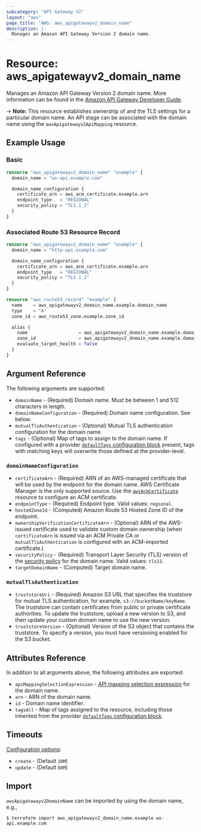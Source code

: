 ```yaml
---
subcategory: "API Gateway V2"
layout: "aws"
page_title: "AWS: aws_apigatewayv2_domain_name"
description: |-
  Manages an Amazon API Gateway Version 2 domain name.
---
```


# Resource: aws_apigatewayv2_domain_name

Manages an Amazon API Gateway Version 2 domain name.
More information can be found in the [Amazon API Gateway Developer Guide](https://docs.aws.amazon.com/apigateway/latest/developerguide/how-to-custom-domains.html).

-> **Note:** This resource establishes ownership of and the TLS settings for
a particular domain name. An API stage can be associated with the domain name using the `awsApigatewayv2ApiMapping` resource.

## Example Usage

### Basic

```terraform
resource "aws_apigatewayv2_domain_name" "example" {
  domain_name = "ws-api.example.com"

  domain_name_configuration {
    certificate_arn = aws_acm_certificate.example.arn
    endpoint_type   = "REGIONAL"
    security_policy = "TLS_1_2"
  }
}
```

### Associated Route 53 Resource Record

```terraform
resource "aws_apigatewayv2_domain_name" "example" {
  domain_name = "http-api.example.com"

  domain_name_configuration {
    certificate_arn = aws_acm_certificate.example.arn
    endpoint_type   = "REGIONAL"
    security_policy = "TLS_1_2"
  }
}

resource "aws_route53_record" "example" {
  name    = aws_apigatewayv2_domain_name.example.domain_name
  type    = "A"
  zone_id = aws_route53_zone.example.zone_id

  alias {
    name                   = aws_apigatewayv2_domain_name.example.domain_name_configuration[0].target_domain_name
    zone_id                = aws_apigatewayv2_domain_name.example.domain_name_configuration[0].hosted_zone_id
    evaluate_target_health = false
  }
}
```

## Argument Reference

The following arguments are supported:

* `domainName` - (Required) Domain name. Must be between 1 and 512 characters in length.
* `domainNameConfiguration` - (Required) Domain name configuration. See below.
* `mutualTlsAuthentication` - (Optional) Mutual TLS authentication configuration for the domain name.
* `tags` - (Optional) Map of tags to assign to the domain name. If configured with a provider [`defaultTags` configuration block](https://registry.terraform.io/providers/hashicorp/aws/latest/docs#default_tags-configuration-block) present, tags with matching keys will overwrite those defined at the provider-level.

### `domainNameConfiguration`

* `certificateArn` - (Required) ARN of an AWS-managed certificate that will be used by the endpoint for the domain name. AWS Certificate Manager is the only supported source. Use the [`awsAcmCertificate`](/docs/providers/aws/r/acm_certificate.html) resource to configure an ACM certificate.
* `endpointType` - (Required) Endpoint type. Valid values: `regional`.
* `hostedZoneId` - (Computed) Amazon Route 53 Hosted Zone ID of the endpoint.
* `ownershipVerificationCertificateArn` - (Optional) ARN of the AWS-issued certificate used to validate custom domain ownership (when `certificateArn` is issued via an ACM Private CA or `mutualTlsAuthentication` is configured with an ACM-imported certificate.)
* `securityPolicy` - (Required) Transport Layer Security (TLS) version of the [security policy](https://docs.aws.amazon.com/apigateway/latest/developerguide/apigateway-custom-domain-tls-version.html) for the domain name. Valid values: `tls12`.
* `targetDomainName` - (Computed) Target domain name.

### `mutualTlsAuthentication`

* `truststoreUri` - (Required) Amazon S3 URL that specifies the truststore for mutual TLS authentication, for example, `s3://bucketName/keyName`. The truststore can contain certificates from public or private certificate authorities. To update the truststore, upload a new version to S3, and then update your custom domain name to use the new version.
* `truststoreVersion` - (Optional) Version of the S3 object that contains the truststore. To specify a version, you must have versioning enabled for the S3 bucket.

## Attributes Reference

In addition to all arguments above, the following attributes are exported:

* `apiMappingSelectionExpression` - [API mapping selection expression](https://docs.aws.amazon.com/apigateway/latest/developerguide/apigateway-websocket-api-selection-expressions.html#apigateway-websocket-api-mapping-selection-expressions) for the domain name.
* `arn` - ARN of the domain name.
* `id` - Domain name identifier.
* `tagsAll` - Map of tags assigned to the resource, including those inherited from the provider [`defaultTags` configuration block](https://registry.terraform.io/providers/hashicorp/aws/latest/docs#default_tags-configuration-block).

## Timeouts

[Configuration options](https://developer.hashicorp.com/terraform/language/resources/syntax#operation-timeouts):

- `create` - (Default `10M`)
- `update` - (Default `60M`)

## Import

`awsApigatewayv2DomainName` can be imported by using the domain name, e.g.,

```
$ terraform import aws_apigatewayv2_domain_name.example ws-api.example.com
```

<!-- cache-key: cdktf-0.17.0-pre.15 input-bc30693d6f2534a6022c348dfac056af38aa3c66acd98fec3f989ff1003acffd -->